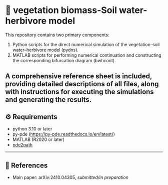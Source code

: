   # 🌱 vegetation biomass-Soil water-herbivore model

This repository contains two primary components:
1. Python scripts for the direct numerical simulation of the vegetation–soil water–herbivore model (pydns).
2. MATLAB scripts for performing numerical continuation and constructing the corresponding bifurcation diagram (bwhcont).

A comprehensive reference sheet is included, providing detailed descriptions of all files, along with instructions for executing the simulations and generating the results.
---

## ⚙️ Requirements

- python 3.10 or later
- py-pde (https://py-pde.readthedocs.io/en/latest/)
- MATLAB (R2020 or later)
- [pde2path](https://www.staff.uni-oldenburg.de/hannes.uecker/pde2path/)

---

## 📎 References

- Main paper: arXiv:2410.04305, *submitted/in preparation*
